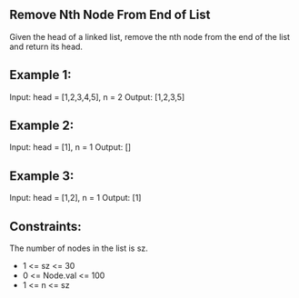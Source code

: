 ## Remove Nth Node From End of List

Given the head of a linked list, remove the nth node from the end of the list and return its head.


## Example 1:

Input: head = [1,2,3,4,5], n = 2
Output: [1,2,3,5]

## Example 2:

Input: head = [1], n = 1
Output: []

## Example 3:

Input: head = [1,2], n = 1
Output: [1]


## Constraints:

The number of nodes in the list is sz.
* 1 <= sz <= 30
* 0 <= Node.val <= 100
* 1 <= n <= sz
